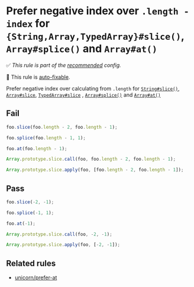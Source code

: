 # Prefer negative index over `.length - index` for `{String,Array,TypedArray}#slice()`, `Array#splice()` and `Array#at()`

✅ *This rule is part of the [recommended](https://github.com/sindresorhus/eslint-plugin-unicorn#recommended-config) config.*

🔧 This rule is [auto-fixable](https://eslint.org/docs/user-guide/command-line-interface#fixing-problems).

Prefer negative index over calculating from `.length` for [`String#slice()`](https://developer.mozilla.org/en-US/docs/Web/JavaScript/Reference/Global_Objects/String/slice), [`Array#slice`](https://developer.mozilla.org/en-US/docs/Web/JavaScript/Reference/Global_Objects/Array/slice), [`TypedArray#slice`](https://developer.mozilla.org/en-US/docs/Web/JavaScript/Reference/Global_Objects/TypedArray/slice) , [`Array#splice()`](https://developer.mozilla.org/en-US/docs/Web/JavaScript/Reference/Global_Objects/Array/splice) and [`Array#at()`](https://developer.mozilla.org/en-US/docs/Web/JavaScript/Reference/Global_Objects/Array/at)

## Fail

```js
foo.slice(foo.length - 2, foo.length - 1);
```

```js
foo.splice(foo.length - 1, 1);
```

```js
foo.at(foo.length - 1);
```

```js
Array.prototype.slice.call(foo, foo.length - 2, foo.length - 1);
```

```js
Array.prototype.slice.apply(foo, [foo.length - 2, foo.length - 1]);
```

## Pass

```js
foo.slice(-2, -1);
```

```js
foo.splice(-1, 1);
```

```js
foo.at(-1);
```

```js
Array.prototype.slice.call(foo, -2, -1);
```

```js
Array.prototype.slice.apply(foo, [-2, -1]);
```

## Related rules

- [unicorn/prefer-at](./prefer-at.md)
